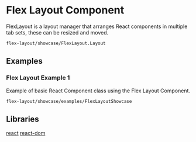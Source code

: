 # Flex Layout Component

FlexLayout is a layout manager that arranges React components in multiple tab sets, these can be resized and moved.

```element
flex-layout/showcase/FlexLayout.Layout
```

## Examples

### Flex Layout Example 1

Example of basic React Component class using the Flex Layout Component.

```
flex-layout/showcase/examples/FlexLayoutShowcase
```

## Libraries

[react](https://www.npmjs.com/package/react)
[react-dom](https://www.npmjs.com/package/react-dom)
